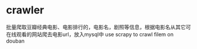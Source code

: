 # crawler
批量爬取豆瓣经典电影、电影排行的，电影名，剧照等信息，根据电影名从其它可在线观看的网站爬去电影url，放入mysql中
use scrapy to crawl filem on douban
